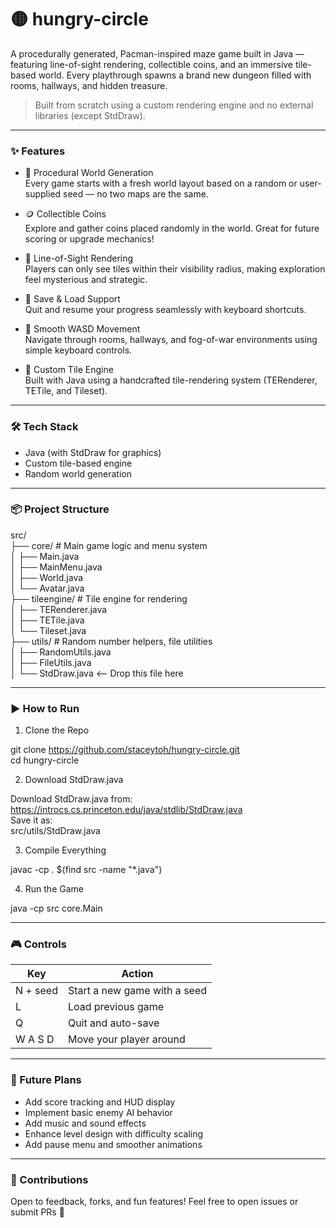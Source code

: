 # 🟡 hungry-circle

A procedurally generated, Pacman-inspired maze game built in Java — featuring line-of-sight rendering, collectible coins, and an immersive tile-based world. Every playthrough spawns a brand new dungeon filled with rooms, hallways, and hidden treasure.

> Built from scratch using a custom rendering engine and no external libraries (except StdDraw).

---

### ✨ Features

- 🧠 Procedural World Generation  
  Every game starts with a fresh world layout based on a random or user-supplied seed — no two maps are the same.

- 🪙 Collectible Coins  
  Explore and gather coins placed randomly in the world. Great for future scoring or upgrade mechanics!

- 👀 Line-of-Sight Rendering  
  Players can only see tiles within their visibility radius, making exploration feel mysterious and strategic.

- 💾 Save & Load Support  
  Quit and resume your progress seamlessly with keyboard shortcuts.

- 🧍 Smooth WASD Movement  
  Navigate through rooms, hallways, and fog-of-war environments using simple keyboard controls.

- 🎨 Custom Tile Engine  
  Built with Java using a handcrafted tile-rendering system (TERenderer, TETile, and Tileset).

---

### 🛠️ Tech Stack

- Java (with StdDraw for graphics)
- Custom tile-based engine
- Random world generation

---

### 📦 Project Structure

src/  
├── core/          # Main game logic and menu system  
│   ├── Main.java  
│   ├── MainMenu.java  
│   ├── World.java  
│   └── Avatar.java  
├── tileengine/    # Tile engine for rendering  
│   ├── TERenderer.java  
│   ├── TETile.java  
│   └── Tileset.java  
├── utils/         # Random number helpers, file utilities  
│   ├── RandomUtils.java  
│   ├── FileUtils.java  
│   └── StdDraw.java   <-- Drop this file here

---

### ▶️ How to Run

1. Clone the Repo

git clone https://github.com/staceytoh/hungry-circle.git  
cd hungry-circle

2. Download StdDraw.java

Download StdDraw.java from: https://introcs.cs.princeton.edu/java/stdlib/StdDraw.java  
Save it as:  
src/utils/StdDraw.java

3. Compile Everything

javac -cp . $(find src -name "*.java")

4. Run the Game

java -cp src core.Main

---

### 🎮 Controls

| Key        | Action                         |  
|------------|--------------------------------|  
| N + seed   | Start a new game with a seed   |  
| L          | Load previous game             |  
| Q          | Quit and auto-save             |  
| W A S D    | Move your player around        |

---

### 📌 Future Plans

- Add score tracking and HUD display  
- Implement basic enemy AI behavior  
- Add music and sound effects  
- Enhance level design with difficulty scaling  
- Add pause menu and smoother animations

---

### 🙌 Contributions

Open to feedback, forks, and fun features! Feel free to open issues or submit PRs 🚀

